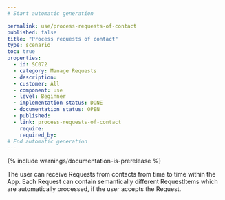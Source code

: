 ```yaml
---
# Start automatic generation

permalink: use/process-requests-of-contact
published: false
title: "Process requests of contact"
type: scenario
toc: true
properties:
  - id: SC072
  - category: Manage Requests
  - description:
  - customer: All
  - component: use
  - level: Beginner
  - implementation status: DONE
  - documentation status: OPEN
  - published:
  - link: process-requests-of-contact
    require:
    required_by:
# End automatic generation
---
```


{% include warnings/documentation-is-prerelease %}

The user can receive Requests from contacts from time to time within the App. Each Request can contain semantically different RequestItems which are automatically processed, if the user accepts the Request.
